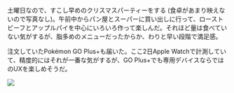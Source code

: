土曜日なので、すこし早めのクリスマスパーティーをする (食卓があまり映えないので写真なし)。午前中からパン屋とスーパーに買い出しに行って、ローストビーフとアップルパイを中心にいろいろ作って楽しんだ。それほど量は食べていない気がするが、脂多めのメニューだったからか、わりと早い段階で満足感。

注文していたPokémon GO Plus+も届いた。ここ2日Apple Watchで計測していて、精度的にはそれが一番な気がするが、GO Plus+でも専用デバイスならではのUXを楽しめそうだ。

![](https://photos.apkas.net/medium/202412/20241221-204612.webp)
